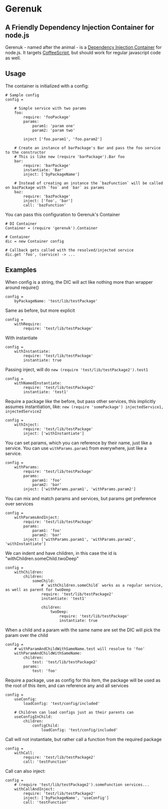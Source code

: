 # Gerenuk

## A Friendly Dependency Injection Container for node.js

Gerenuk - named after the animal - is a [Dependency Injection Container](http://en.wikipedia.org/wiki/Dependency_injection) for node.js. It targets [CoffeeScript](http://coffeescript.org), but should work for regular javascript code as well.

## Usage

The container is initialized with a config:

    # Sample config
    config = 
    
        # Simple service with two params
        foo: 
            require: 'fooPackage'
            params:
                param1: 'param one'
                param2: 'param two'
            
            inject ['foo.param1', 'foo.param2']
        
        # Create an instance of barPackage's Bar and pass the foo service to the constructor
        # This is like new (require 'barPackage').Bar foo
        bar:
            require: 'barPackage'
            instantiate: 'Bar'
            inject: ['byPackageName']
        
        # Instead of creating an instance the `bazFunction` will be called on bazPackage with `foo` and `bar` as params
        baz:
            require: 'bazPackage'
            inject: ['foo', 'bar']
            call: 'bazFunction'

You can pass this configuration to Gerenuk's Container
    
    # DI Container
    Container = (require 'gerenuk').Container
            
    # Container
    dic = new Container config 

    # Callback gets called with the resolved/injected service
    dic.get 'foo', (service) -> ...

## Examples

When config is a string, the DIC will act like nothing more than wrapper around require()

    config =
        byPackageName: 'test/lib/testPackage'
    
Same as before, but more explicit

    config =
        withRequire:
            require: 'test/lib/testPackage'
        
With instantiate

    config =
        withInstantiate:
            require: 'test/lib/testPackage'
            instantiate: true
    
Passing inject, will do `new (require 'test/lib/testPackage2').test1`

    config =
        withNamedInstantiate:
            require: 'test/lib/testPackage2'
            instantiate: 'test1'
    
Require a package like the before, but pass other services, this implicitly assumes instantiation, like: `new (require 'somePackage') injectedService1, injectedService2`

    config = 
        withInject:
            require: 'test/lib/testPackage'
            inject: ['withInstantiate']

You can set params, which you can reference by their name, just like a service. You can use `withParams.param1` from everywhere, just like a service.

    config =
        withParams:
            require: 'test/lib/testPackage'
            params:
                param1: 'foo'
                param2: 'bar'
            inject: ['withParams.param1', 'withParams.param2']
        
You can mix and match params and services, but params get preference over services

    config =
        withParamsAndInject:
            require: 'test/lib/testPackage'        
            params:
                param1: 'foo'
                param2: 'bar'
            inject: ['withParams.param1', 'withParams.param2', 'withInstantiate']
    
We can indent and have children, in this case the id is "withChildren.someChild.twoDeep"

    config =
        withChildren:
            children:
                someChild:
                    # `withChildren.someChild` works as a regular service, as well as parent for twoDeep
                    require: 'test/lib/testPackage2'
                    instantiate: 'test1'
                
                    children:
                        twoDeep:
                            require: 'test/lib/testPackage'
                            instantiate: true
    
            
When a child and a param with the same name are set the DIC will pick the param over the child

    config =    
        # withParamAndChildWithSameName.test will resolve to 'foo'
        withParamAndChildWithSameName:
            children:
                test: 'test/lib/testPackage2'
            params:
                test: 'foo'
            
Require a package, use as config for this item, the package will be used as the root of this item, and can reference any and all services

    config =    
        useConfig:
            loadConfig: 'test/config/included'
    
        # Children can load configs just as their parents can
        useConfigInChild:
            children:
                configChild:
                    loadConfig: 'test/config/included'
                
Call will not instantiate, but rather call a function from the required package

    config =    
        withCall:
            require: 'test/lib/testPackage2'
            call: 'testFunction'
    
Call can also inject:

    config =    
        # (require 'test/lib/testPackage2').someFunction services...
        withCallAndInject:
            require: 'test/lib/testPackage2'
            inject: ['byPackageName', 'useConfig']
            call: 'testFunction'

